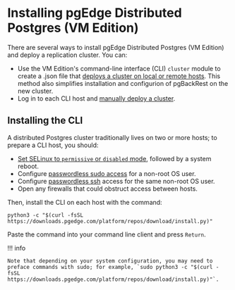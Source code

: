 # Installing pgEdge Distributed Postgres (VM Edition)

There are several ways to install pgEdge Distributed Postgres (VM Edition) and deploy a replication cluster.  You can:

* Use the VM Edition's command-line interface (CLI) `cluster` module to create a .json file that [deploys a cluster on local or remote hosts](./installing_pgedge/cluster_deploy.mdx). This method also simplifies installation and configurion of pgBackRest on the new cluster.
* Log in to each CLI host and [manually deploy a cluster](./installing_pgedge/manual.md).


## Installing the CLI

A distributed Postgres cluster traditionally lives on two or more hosts; to prepare a CLI host, you should:

* [Set SELinux to `permissive` or `disabled` mode](https://access.redhat.com/documentation/en-us/red_hat_enterprise_linux/8/html/using_selinux/changing-selinux-states-and-modes_using-selinux), followed by a system reboot.
* Configure [passwordless sudo access](../platform/prerequisites.mdx#configuring-passwordless-sudo) for a non-root OS user.
* Configure [passwordless ssh](../platform/prerequisites.mdx#configuring-passwordless-ssh) access for the same non-root OS user.
* Open any firewalls that could obstruct access between hosts.

Then, install the CLI on each host with the command:

`python3 -c "$(curl -fsSL https://downloads.pgedge.com/platform/repos/download/install.py)"`

Paste the command into your command line client and press `Return`.

!!! info

    Note that depending on your system configuration, you may need to preface commands with sudo; for example, `sudo python3 -c "$(curl -fsSL https://downloads.pgedge.com/platform/repos/download/install.py)"`.

